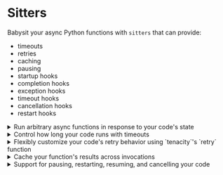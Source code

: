 # Sitters

Babysit your async Python functions with `sitters` that can provide:

- timeouts
- retries
- caching
- pausing
- startup hooks
- completion hooks
- exception hooks
- timeout hooks
- cancellation hooks
- restart hooks

<details>

<summary>Run arbitrary async functions in response to your code's state</summary>

### Running hook(s) when your code is about to start

```python
import asyncio

from sitters import sit

async def on_startup():
    print("Our code is starting now!")

@sit(startup_hooks=[on_startup])
async def sleeper(sleep_s: int):
    for i in range(sleep_s):
        await asyncio.sleep(1)
        print(f"We've slept {i} seconds")

asyncio.run(sleeper(4))
```

### Running hooks when your code completes

```python
import asyncio

from sitters import sit

async def on_completion():
    print("Our code completed!")

@sit(completion_hooks=[on_completion])
async def sleeper(sleep_s: int):
    for i in range(sleep_s):
        await asyncio.sleep(1)
        print(f"We've slept {i} seconds")

asyncio.run(sleeper(4))
```

### Run hooks throughout your code's execution

```python
import asyncio

from sitters import sit

async def on_startup():
    print("Our code is starting now!")

async def on_completion():
    print("Our code completed!")

async def on_exception():
    print("Our code encountered an exception")

@sit(
    startup_hooks=[on_startup], 
    completion_hooks=[on_completion], 
    exception_hooks=[on_exception])
async def sleeper(sleep_s: int):
    for i in range(sleep_s):
        await asyncio.sleep(1)
        print(f"We've slept {i} seconds")

asyncio.run(sleeper(4))
```

The supported lifecycle events for running hooks are:
- on startup
- on completion
- on exception(s)
- on timeouts
- on cancellation
- on restarts

</details>

<details>

<summary>Control how long your code runs with timeouts</summary>

Note that tasks that timeout will trigger the `sitter`'s timeout hooks to be run
and the task itself will return `None`.

```python
import asyncio

from sitters import sit

@sit(timeout=3)
async def sleeper(sleep_s: int):
    await asyncio.sleep(4)
    print(f"We've slept {sleep_s} seconds")

result = asyncio.run(sleeper(4))
print(result)
```

</details>

<details>

<summary>Flexibly customize your code's retry behavior using `tenacity`'s `retry` function</summary>

Note that `tenacity`'s `retry` function expects to be used as a decorator, but
here we're using that decorator's return value.

```python
import asyncio

from tenacity import retry, stop_after_attempt
from sitters import sit

TRIES = 0
RETRIES = 5

@sit(retry=retry(stop=stop_after_attempt(RETRIES)))
async def exceptional_func():
    global TRIES

    TRIES += 1
    if TRIES == RETRIES:
        return "I am complete"
    else:
        print("I am exceptional")
        raise Exception


result = asyncio.run(exceptional_func())
print(result)
```

</details>


<details>

<summary>Cache your function's results across invocations</summary>

Note that only caches types built into `cachetools` are supported.

```python
import asyncio

from cachetools import LRUCache
from sitters import sit


@sit(cache=LRUCache(maxsize=5))
async def intense_math(a: int, b: int):
    print("Im doing intense math")
    return a * b


for _ in range(5):
    result = asyncio.run(intense_math(3,5))
    print(result)
```

</details>

<details>

<summary>Support for pausing, restarting, resuming, and cancelling your code</summary>

### Sitters listen to and respond to signals sent to your process

Note that Windows does not natively support signals and this functionality is
likely not to work.

```python
import asyncio
import os

from sitters import sit

@sit()
async def sleeper(sleep_s: int):
    for i in range(1, sleep_s+1):
        await asyncio.sleep(1)
        print(f"We've slept {i} seconds")

print(f"This is our process ID: {os.getpid()}")
asyncio.run(sleeper(5))
```

### Use the sitter to pause your code's execution

Take the `sitter`'s process ID and send it a `SIGUSR1`:

```bash
kill -SIGUSR1 <PID>
```

### Use the sitter to unpause your code's execution

Send your `sitter` a `SIGUSR2`:

```bash
kill -SIGUSR2 <PID>
```

### Restart your code

If you need to restart your code, send the `sitter` a `SIGHUP`:

```bash
kill -1 <PID>
```

Note that sending a `SIGHUP` will cause trigger the `sitter`'s restart hooks.

### Stop or cancel your code

If you need to stop the `sitter`, you can `CTRL-C` it or send it a `SIGTERM`:

```bash
kill -15 <PID>
```

Note that sending a kill signal will trigger the `sitter`'s cancellation hooks.

</details>